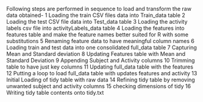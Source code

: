 Following steps are performed in sequence to load and transform the raw data obtained- 
1	 Loading the train CSV files data into Train_data table
2	 Loading the test CSV file data  into Test_data table
3	 Loading the activity labels csv file into activityLabels_data table
4	 Loading the features into features table and make the feature names better suited for R with some substitutions
5	 Renaming feature data to have meaningful column names
6	 Loading train and test data into one consolidated full_data table 
7	 Capturing Mean and Standard deviation 
8	 Updating Features table with Mean and Standard Deviation
9	 Appending Subject and Activity columns 
10	 Trimming table to have just key columns 
11	 Updating full_data table with the features 
12	Putting a loop to load full_data table with updates features and activity
13	 Initial Loading of tidy table with raw data
14	 Refining tidy table by removing unwanted subject and activity columns
15	checking dimensions of tidy
16	 Writing tidy table contents onto tidy.txt
